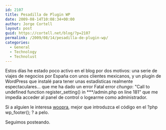 ```yaml
---
id: 2107
title: Pesadilla de Plugin WP
date: 2009-08-14T10:08:34+00:00
author: Jorge Cortell
layout: post
guid: https://cortell.net/blog/?p=2107
permalink: /2009/08/14/pesadilla-de-plugin-wp/
categories:
  - General
  - Technology
  - Technolust
---
```

Estos días he estado poco activo en el blog por dos motivos: una serie de viajes de negocios por España con unos clientes mexicanos, y un plugin de WordPress que instalé para tener unas estadísticas realmente espectaculares... que me ha dado un error Fatal error _chungo_: "Call to undefined function register_setting() in \***/admin.php on line 181" que me impedía acceder al panel de control o logearme como administrador.

Si a alguien le interesa <a title="https://www.woopra.com/" href="https://www.woopra.com/" target="_blank">woopra</a>, mejor que introduzca el código en el ?php wp_footer(); ? a pelo.

Seguimos posteando.